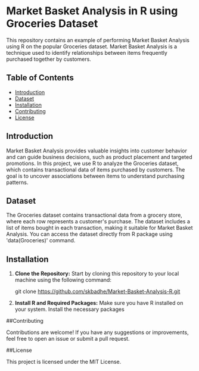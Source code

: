 # Market Basket Analysis in R using Groceries Dataset

 This repository contains an example of performing Market Basket Analysis using R on the popular Groceries dataset. Market Basket Analysis is a technique used to identify relationships between items frequently purchased together by customers.

## Table of Contents
- [Introduction](#introduction)
- [Dataset](#dataset)
- [Installation](#installation)
- [Contributing](#contributing)
- [License](#license)

## Introduction

 Market Basket Analysis provides valuable insights into customer behavior and can guide business decisions, such as product placement and targeted promotions. In this project, we use R to analyze the Groceries dataset, which contains transactional data of items purchased by customers. The goal is to uncover associations between items to understand purchasing patterns.

## Dataset

 The Groceries dataset contains transactional data from a grocery store, where each row represents a customer's purchase. The dataset includes a list of items bought in each transaction, making it suitable for Market Basket Analysis. You can access the dataset directly from R package using 'data(Groceries)' command.

## Installation

1. **Clone the Repository:** Start by cloning this repository to your local machine using the following command:

	git clone https://github.com/skbadhe/Market-Basket-Analysis-R.git


2. **Install R and Required Packages:** Make sure you have R installed on your system. Install the necessary packages 


##Contributing

 Contributions are welcome! If you have any suggestions or improvements, feel free to open an issue or submit a pull request.

##License

 This project is licensed under the MIT License.
